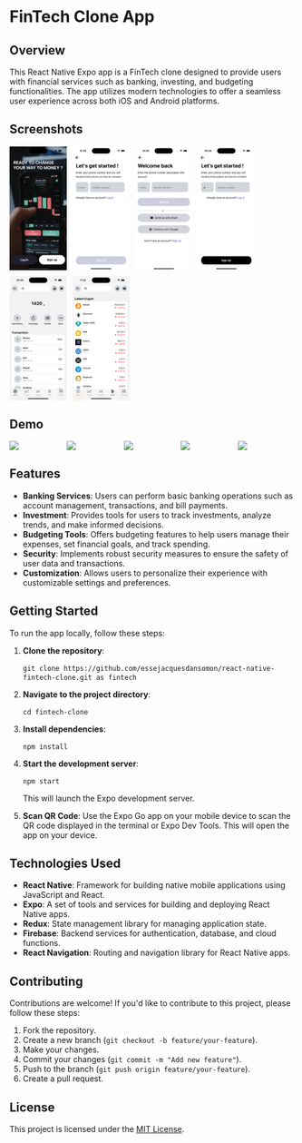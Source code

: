 # FinTech Clone App

## Overview
This React Native Expo app is a FinTech clone designed to provide users with financial services such as banking, investing, and budgeting functionalities. The app utilizes modern technologies to offer a seamless user experience across both iOS and Android platforms.

## Screenshots

<div style="display: flex; flex-direction: 'row'; gap: 10px; flex-wrap: wrap" >
  <img src="docs/screenshots/1.png" alt="Screen 1" width="20%" />
  <img src="docs/screenshots/2.png" alt="Screen 2" width="20%" />
  <img src="docs/screenshots/3.png" alt="Screen 3" width="20%" />
  <img src="docs/screenshots/4.png" alt="Screen 4" width="20%" />
  <img src="docs/screenshots/5.png" alt="Screen 5" width="20%" />
  <img src="docs/screenshots/6.png" alt="Screen 6" width="20%" />
</div>

## Demo
<div style="display: flex; flex-direction: 'row';">
<img src="docs/screenshots/login.gif" width=30%>
<img src="docs/screenshots/state.gif" width=30%>
<img src="docs/screenshots/lockscreen.gif" width=30%>
<img src="docs/screenshots/charts.gif" width=30%>
<img src="docs/screenshots/icon.gif" width=30%>
</div>

## Features
- **Banking Services**: Users can perform basic banking operations such as account management, transactions, and bill payments.
- **Investment**: Provides tools for users to track investments, analyze trends, and make informed decisions.
- **Budgeting Tools**: Offers budgeting features to help users manage their expenses, set financial goals, and track spending.
- **Security**: Implements robust security measures to ensure the safety of user data and transactions.
- **Customization**: Allows users to personalize their experience with customizable settings and preferences.

## Getting Started
To run the app locally, follow these steps:

1. **Clone the repository**:
   ```
   git clone https://github.com/essejacquesdansomon/react-native-fintech-clone.git as fintech
   ```

2. **Navigate to the project directory**:
   ```
   cd fintech-clone
   ```

3. **Install dependencies**:
   ```
   npm install
   ```

4. **Start the development server**:
   ```
   npm start
   ```
   This will launch the Expo development server.

5. **Scan QR Code**:
   Use the Expo Go app on your mobile device to scan the QR code displayed in the terminal or Expo Dev Tools. This will open the app on your device.



## Technologies Used
- **React Native**: Framework for building native mobile applications using JavaScript and React.
- **Expo**: A set of tools and services for building and deploying React Native apps.
- **Redux**: State management library for managing application state.
- **Firebase**: Backend services for authentication, database, and cloud functions.
- **React Navigation**: Routing and navigation library for React Native apps.

## Contributing
Contributions are welcome! If you'd like to contribute to this project, please follow these steps:
1. Fork the repository.
2. Create a new branch (`git checkout -b feature/your-feature`).
3. Make your changes.
4. Commit your changes (`git commit -m "Add new feature"`).
5. Push to the branch (`git push origin feature/your-feature`).
6. Create a pull request.

## License
This project is licensed under the [MIT License](LICENSE).